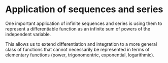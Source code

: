 # Application of sequences and series

One important application of infinite sequences and series is using them to represent a differentiable function as an infinite sum of powers of the independent variable.

This allows us to extend differentiation and integration to a more general class of functions that cannot necessarily be represented in terms of elementary functions (power, trigonomentric, exponential, logarithmic).
